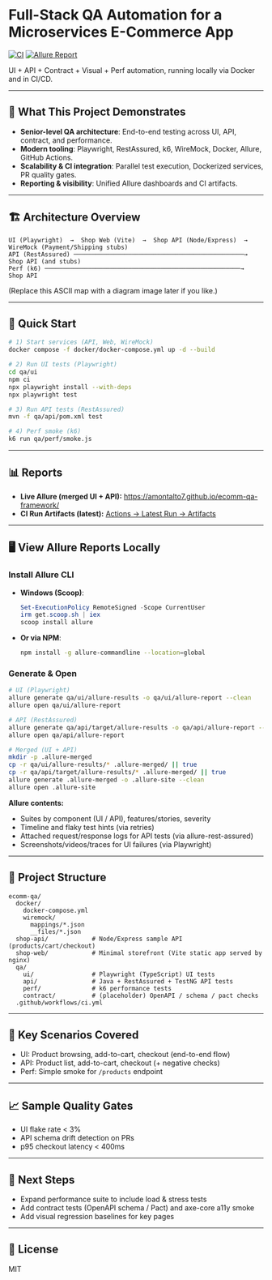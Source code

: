 # Full-Stack QA Automation for a Microservices E-Commerce App

[![CI](https://github.com/amontalto7/ecomm-qa-framework/actions/workflows/ci.yml/badge.svg)](https://github.com/amontalto7/ecomm-qa-framework/actions)
[![Allure Report](https://img.shields.io/badge/Allure-Report-8A2BE2)](https://amontalto7.github.io/ecomm-qa-framework/)

UI + API + Contract + Visual + Perf automation, running locally via Docker and in CI/CD.

---

## 📌 What This Project Demonstrates
- **Senior-level QA architecture**: End-to-end testing across UI, API, contract, and performance.
- **Modern tooling**: Playwright, RestAssured, k6, WireMock, Docker, Allure, GitHub Actions.
- **Scalability & CI integration**: Parallel test execution, Dockerized services, PR quality gates.
- **Reporting & visibility**: Unified Allure dashboards and CI artifacts.

---

## 🏗 Architecture Overview
```
UI (Playwright)  →  Shop Web (Vite)  →  Shop API (Node/Express)  →  WireMock (Payment/Shipping stubs)
API (RestAssured) ───────────────────────────────────────────────→  Shop API (and stubs)
Perf (k6) ──────────────────────────────────────────────────────→  Shop API
```
(Replace this ASCII map with a diagram image later if you like.)

---

## 🚀 Quick Start
```bash
# 1) Start services (API, Web, WireMock)
docker compose -f docker/docker-compose.yml up -d --build

# 2) Run UI tests (Playwright)
cd qa/ui
npm ci
npx playwright install --with-deps
npx playwright test

# 3) Run API tests (RestAssured)
mvn -f qa/api/pom.xml test

# 4) Perf smoke (k6)
k6 run qa/perf/smoke.js
```

---

## 📊 Reports

- **Live Allure (merged UI + API):** https://amontalto7.github.io/ecomm-qa-framework/
- **CI Run Artifacts (latest):** [Actions → Latest Run → Artifacts](https://github.com/amontalto7/ecomm-qa-framework/actions)

---

## 🖥 View Allure Reports Locally

### Install Allure CLI
- **Windows (Scoop)**:
  ```powershell
  Set-ExecutionPolicy RemoteSigned -Scope CurrentUser
  irm get.scoop.sh | iex
  scoop install allure
  ```
- **Or via NPM**:
  ```bash
  npm install -g allure-commandline --location=global
  ```

### Generate & Open
```bash
# UI (Playwright)
allure generate qa/ui/allure-results -o qa/ui/allure-report --clean
allure open qa/ui/allure-report

# API (RestAssured)
allure generate qa/api/target/allure-results -o qa/api/allure-report --clean
allure open qa/api/allure-report

# Merged (UI + API)
mkdir -p .allure-merged
cp -r qa/ui/allure-results/* .allure-merged/ || true
cp -r qa/api/target/allure-results/* .allure-merged/ || true
allure generate .allure-merged -o .allure-site --clean
allure open .allure-site
```

**Allure contents:**
- Suites by component (UI / API), features/stories, severity
- Timeline and flaky test hints (via retries)
- Attached request/response logs for API tests (via allure-rest-assured)
- Screenshots/videos/traces for UI failures (via Playwright)

---

## 📂 Project Structure
```
ecomm-qa/
  docker/
    docker-compose.yml
    wiremock/
      mappings/*.json
      __files/*.json
  shop-api/            # Node/Express sample API (products/cart/checkout)
  shop-web/            # Minimal storefront (Vite static app served by nginx)
  qa/
    ui/                # Playwright (TypeScript) UI tests
    api/               # Java + RestAssured + TestNG API tests
    perf/              # k6 performance tests
    contract/          # (placeholder) OpenAPI / schema / pact checks
  .github/workflows/ci.yml
```

---

## 🎯 Key Scenarios Covered
- UI: Product browsing, add-to-cart, checkout (end-to-end flow)
- API: Product list, add-to-cart, checkout (+ negative checks)
- Perf: Simple smoke for `/products` endpoint

---

## 📈 Sample Quality Gates
- UI flake rate < 3%
- API schema drift detection on PRs
- p95 checkout latency < 400ms

---

## 🔮 Next Steps
- Expand performance suite to include load & stress tests
- Add contract tests (OpenAPI schema / Pact) and axe-core a11y smoke
- Add visual regression baselines for key pages

---

## 📜 License
MIT
